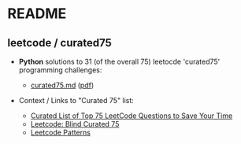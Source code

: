 # README

## leetcode / curated75

* **Python** solutions to 31 (of the overall 75) leetocde 'curated75' programming challenges:
  * [curated75.md](curated75.md) ([pdf](curated75.pdf))

* Context / Links to "Curated 75" list:
  * [Curated List of Top 75 LeetCode Questions to Save Your Time](https://www.teamblind.com/post/New-Year-Gift---Curated-List-of-Top-75-LeetCode-Questions-to-Save-Your-Time-OaM1orEU)
  * [Leetcode: Blind Curated 75](https://leetcode.com/list/xoqag3yj/)
  * [Leetcode Patterns](https://seanprashad.com/leetcode-patterns/)
